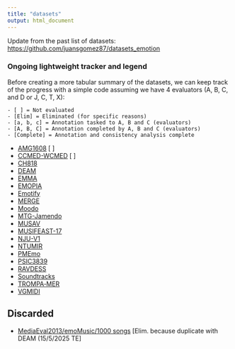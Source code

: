 ```yaml
---
title: "datasets"
output: html_document
---
```


Update from the past list of datasets: <https://github.com/juansgomez87/datasets_emotion>

### Ongoing lightweight tracker and legend

Before creating a more tabular summary of the datasets, we can keep track of the progress with a simple code assuming we have 4 evaluators (A, B, C, and D or J, C, T, X):

	- [ ] = Not evaluated
	- [Elim] = Eliminated (for specific reasons)
	- [a, b, c] = Annotation tasked to A, B and C (evaluators)
	- [A, B, C] = Annotation completed by A, B and C (evaluators)
	- [Complete] = Annotation and consistency analysis complete


-   [AMG1608](https://github.com/loichan-tw/AMG1608_release) [ ]
-   [CCMED-WCMED](https://github.com/cmndrsn/mer-quality/issues/3#ccmed-wcmed) [ ]
-   [CH818](https://ccmir.cite.hku.hk/data)
-   [DEAM](https://cvml.unige.ch/databases/DEAM/)
-   [EMMA](https://osf.io/7ptmd/)
-   [EMOPIA](https://annahung31.github.io/EMOPIA/)
-   [Emotify](https://github.com/cmndrsn/mer-quality/issues/3#emotify)
-   [MERGE](https://arxiv.org/html/2407.06060v1)
-   [Moodo](https://github.com/cmndrsn/mer-quality/issues/3#moodo)
-   [MTG-Jamendo](https://multimediaeval.github.io/2019-Emotion-and-Theme-Recognition-in-Music-Task/)
-   [MUSAV](https://mtg.github.io/musav-dataset/)
-   [MUSIFEAST-17](https://osf.io/5ebz2/)
-   [NJU-V1](https://cs.nju.edu.cn/sufeng/data/musicmood.htm)
-   [NTUMIR](https://web.archive.org/web/20170510081611/mac.citi.sinica.edu.tw/~yang/MER/NTUMIR-60)
-   [PMEmo](http://huisblog.cn/PMEmo/)
-   [PSIC3839](https://github.com/xl2218066/PSIC3839)
-   [RAVDESS](https://zenodo.org/records/1188976)
-   [Soundtracks](https://osf.io/p6vkg/wiki/home/)
-   [TROMPA‐MER](https://github.com/juansgomez87/vis-mtg-mer)
-   [VGMIDI](https://github.com/cmndrsn/mer-quality/issues/3#vgmidi)


## Discarded

-   [MediaEval2013/emoMusic/1000 songs](https://cvml.unige.ch/databases/emoMusic/) [Elim. because duplicate with DEAM (15/5/2025 TE]
